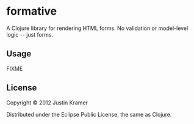 # formative

A Clojure library for rendering HTML forms. No validation or model-level logic -- just forms.

## Usage

FIXME

## License

Copyright © 2012 Justin Kramer

Distributed under the Eclipse Public License, the same as Clojure.
